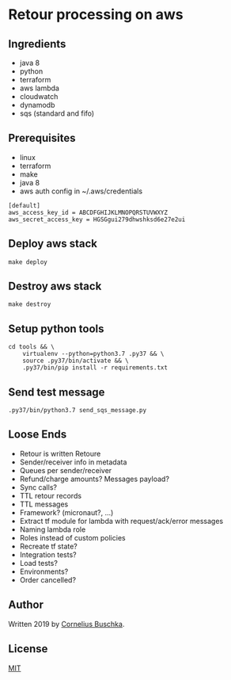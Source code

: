 # Retour processing on aws

## Ingredients
* java 8
* python
* terraform
* aws lambda
* cloudwatch
* dynamodb
* sqs (standard and fifo)

## Prerequisites
* linux
* terraform
* make
* java 8
* aws auth config in ~/.aws/credentials
```
[default]
aws_access_key_id = ABCDFGHIJKLMNOPQRSTUVWXYZ
aws_secret_access_key = HGSGgui279dhwshksd6e27e2ui
```

## Deploy aws stack
```
make deploy
```

## Destroy aws stack
```
make destroy
```

## Setup python tools
```
cd tools && \
	virtualenv --python=python3.7 .py37 && \
	source .py37/bin/activate && \
	.py37/bin/pip install -r requirements.txt
```

## Send test message
```
.py37/bin/python3.7 send_sqs_message.py
```

## Loose Ends
* Retour is written Retoure
* Sender/receiver info in metadata
* Queues per sender/receiver
* Refund/charge amounts? Messages payload?
* Sync calls?
* TTL retour records
* TTL messages
* Framework? (micronaut?, ...)
* Extract tf module for lambda with request/ack/error messages
* Naming lambda role
* Roles instead of custom policies
* Recreate tf state?
* Integration tests?
* Load tests?
* Environments?
* Order cancelled?

## Author
Written 2019 by [Cornelius Buschka](https://github.com/cbuschka).

## License
[MIT](./license.txt)
